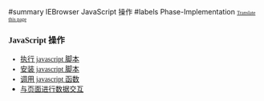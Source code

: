 ﻿#summary IEBrowser JavaScript 操作
#labels Phase-Implementation
<font face='microsoft yahei'>
<font size='1'><a href='http://www.microsofttranslator.com/bv.aspx?from=&to=en&a=http://code.google.com/p/zsharedcode/wiki/IEBrowserDocJavaScript'>Translate this page</a></font>

<h3>JavaScript 操作</h3>
<ul><li><a href='IEBrowserDocExecuteJavaScript.md'>执行 javascript 脚本</a>
</li><li><a href='IEBrowserDocInstallJavaScript.md'>安装 javascript 脚本</a>
</li><li><a href='IEBrowserDocInvokeJavaScript.md'>调用 javascript 函数</a>
</li><li><a href='IEBrowserDocDataExchange.md'>与页面进行数据交互</a>
</font>